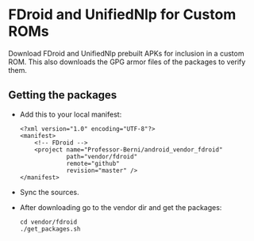 FDroid and UnifiedNlp for Custom ROMs
=====================================

Download FDroid and UnifiedNlp prebuilt APKs for inclusion in a custom ROM.
This also downloads the GPG armor files of the packages to verify them.

Getting the packages
--------------------

* Add this to your local manifest:

      <?xml version="1.0" encoding="UTF-8"?>
      <manifest>
          <!-- FDroid -->
          <project name="Professor-Berni/android_vendor_fdroid"
                   path="vendor/fdroid"
                   remote="github"
                   revision="master" />
      </manifest>
      
* Sync the sources.

* After downloading go to the vendor dir and get the packages:

      cd vendor/fdroid
      ./get_packages.sh
